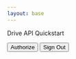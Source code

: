 ```yaml
---
layout: base
---
```


<p>Drive API Quickstart</p>
<button id="authorize_button">Authorize</button>
<button id="signout_button">Sign Out</button>
<pre id="content" style="white-space: pre-wrap;"></pre>

<script type="module" src="assets/js/GD.mjs"></script>